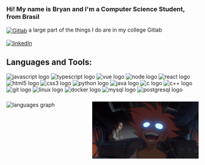 <!-- Github profile README -->

<!-- <img src="" alt="banner that says Yash Kumar - Software Engineer, Content Creator and Community Organizer alongside a cartoon illustration of Yash"> -->

<!-- Gif cover on center-->
<h3 align="left" >Hi! My name is Bryan and I'm a Computer Science Student, from Brasil </h2>




<div align="left">

   <!-- gitlab -->

<a href="https://gitlab.c3sl.ufpr.br/bfsc19" target="blank"><img align="center" src="https://img.shields.io/badge/GitLab-FC6D26?style=for-the-badge&logo=GitLab&logoColor=white" alt="Gitlab" height="35" /></a> 
<span> a large part of the things I do are in my college Gitlab </span>

<!-- linkedin -->
<a href="https://gitlab.c3sl.ufpr.br/bfsc19" target="blank"><img align="center" src="https://img.shields.io/badge/LinkedIn-0077B5?style=for-the-badge&logo=linkedin&logoColor=white" alt="linkedIn" height="35" /></a>
</div>


<h2 align="left">Languages and Tools:</h2>

<div align="left">
  <img src="https://cdn.jsdelivr.net/gh/devicons/devicon/icons/javascript/javascript-original.svg" height="30" alt="javascript logo"  />
  <img src="https://cdn.jsdelivr.net/gh/devicons/devicon/icons/typescript/typescript-original.svg" height="30" alt="typescript logo"  />
  <!-- Vue -->
    <img src="https://cdn.jsdelivr.net/gh/devicons/devicon/icons/vuejs/vuejs-original.svg" height="30" alt="vue logo"  />
    <!-- React -->
    <!-- Node -->
    <img src="https://cdn.jsdelivr.net/gh/devicons/devicon/icons/nodejs/nodejs-original.svg" height="30" alt="node logo"  />
  <img src="https://cdn.jsdelivr.net/gh/devicons/devicon/icons/react/react-original.svg" height="30" alt="react logo"  />
  <img src="https://cdn.jsdelivr.net/gh/devicons/devicon/icons/html5/html5-original.svg" height="30" alt="html5 logo"  />
  <img src="https://cdn.jsdelivr.net/gh/devicons/devicon/icons/css3/css3-original.svg" height="30" alt="css3 logo"  />
  <img src="https://cdn.jsdelivr.net/gh/devicons/devicon/icons/python/python-original.svg" height="30" alt="python logo"  />
    <img src="https://cdn.jsdelivr.net/gh/devicons/devicon/icons/java/java-original.svg" height="30" alt="java logo"  />
    <img src="https://cdn.jsdelivr.net/gh/devicons/devicon/icons/c/c-original.svg" height="30" alt="c logo"  />
    <img src="https://cdn.jsdelivr.net/gh/devicons/devicon/icons/cplusplus/cplusplus-original.svg" height="30" alt="c++ logo"  />
    <img src="https://cdn.jsdelivr.net/gh/devicons/devicon/icons/git/git-original.svg" height="30" alt="git logo"  />
    <img src="https://cdn.jsdelivr.net/gh/devicons/devicon/icons/linux/linux-original.svg" height="30" alt="linux logo"  />
    <img src="https://cdn.jsdelivr.net/gh/devicons/devicon/icons/docker/docker-original.svg" height="30" alt="docker logo"  />
    <img src="https://cdn.jsdelivr.net/gh/devicons/devicon/icons/mysql/mysql-original.svg" height="30" alt="mysql logo"  />
    <!-- postgreSQL -->
    <img src="https://cdn.jsdelivr.net/gh/devicons/devicon/icons/postgresql/postgresql-original.svg" height="30" alt="postgresql logo"  />
</div>

###

<img align="right" height="150" src="./ed.gif"  />

###

<div align="left">
  <img src="https://github-readme-stats.vercel.app/api/top-langs?username=brayozin&locale=en&hide_title=false&layout=compact&card_width=320&langs_count=6&theme=shades-of-purple&hide_border=true&custom_title=Languages" height="150" alt="languages graph"  />
</div>

###



###

